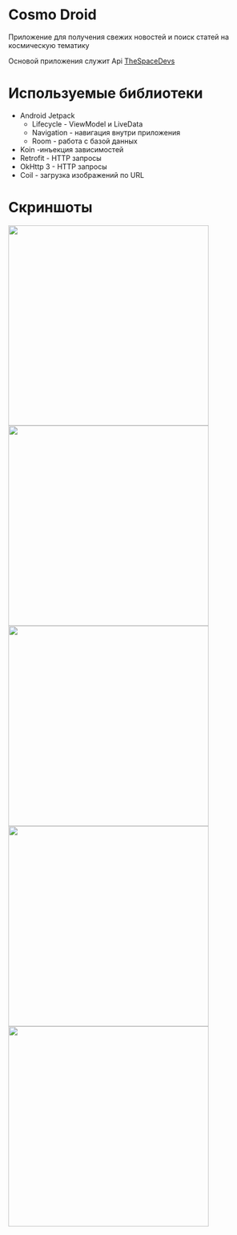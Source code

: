 # Cosmo Droid

Приложение для получения свежих новостей и поиск статей на космическую тематику

Основой приложения служит Api [TheSpaceDevs](https://thespacedevs.com/llapi)

# Используемые библиотеки
* Android Jetpack
  * Lifecycle - ViewModel и LiveData
  * Navigation - навигация внутри приложения
  * Room - работа с базой данных
* Koin -инъекция зависимостей
* Retrofit - HTTP запросы
* OkHttp 3 - HTTP запросы
* Coil - загрузка изображений по URL
# Скриншоты

<p>
  <img src="screenshots/screenshot1Home.jpeg" width="400" />
  <img src="screenshots/screenshot1DetailHome.jpeg" width="400" />
  <img src="screenshots/screenshot2Search.jpeg" width="400" />
  <img src="screenshots/screenshot3Favourite.jpeg" width="400" />
  <img src="screenshots/screenshot4BottomSheet.jpeg" width="400" />
</p>


